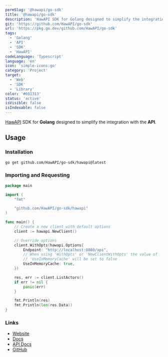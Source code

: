 ```yaml
---
permSlug: '@hawapi/go-sdk'
title: '@hawapi/go-sdk'
description: 'HawAPI SDK for Golang designed to simplify the integration with the API.'
git: 'https://github.com/HawAPI/go-sdk'
url: 'https://pkg.go.dev/github.com/HawAPI/go-sdk'
tags:
  - 'Golang'
  - 'API'
  - 'SDK'
  - 'HawAPI'
codeLanguage: 'Typescript'
language: 'en'
icon: 'simple-icons:go'
category: 'Project'
target:
  - 'Web'
  - 'SDK'
  - 'Library'
color: '#691313'
status: 'active'
isVisible: false
isIndexable: false
---
```


[HawAPI](/projects/hawapi/) SDK for **Golang** designed to simplify the integration with the **API**.

## Usage

### Installation

```bash showLineNumbers=false
go get github.com/HawAPI/go-sdk/hawapi@latest
```

### Importing and Requesting

```go
package main

import (
	"fmt"

	"github.com/HawAPI/go-sdk/hawapi"
)

func main() {
	// Create a new client with default options
	client := hawapi.NewClient()

	// Override options
	client.WithOpts(hawapi.Options{
		Endpoint: "http://localhost:8080/api",
		// When using 'WithOpts' or 'NewClientWithOpts' the value of
		// 'UseInMemoryCache' will be set to false
		UseInMemoryCache: true,
	})

	res, err := client.ListActors()
	if err != nil {
		panic(err)
	}

	fmt.Println(res)
	fmt.Println(len(res.Data))
}
```

### Links

- [Website](https://pkg.go.dev/github.com/HawAPI/go-sdk)
- [Docs](https://pkg.go.dev/github.com/HawAPI/go-sdk)
- [API Docs](https://hawapi.theproject.id/docs/)
- [GitHub](https://github.com/HawAPI/go-sdk/)
